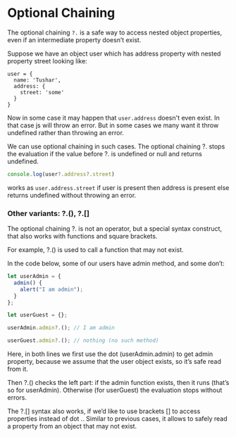 # Optional Chaining 
The optional chaining ```?.``` is a safe way to access nested object properties, even if an intermediate property doesn’t exist. 

Suppose we have an object user which has address property with nested property street looking like:
```JS
user = {
  name: 'Tushar',
  address: {
    street: 'some'
  }
}
```
Now in some case it may happen that ```user.address``` doesn't even exist. In that case js will throw an error. But in some cases we many want it throw undefined rather than throwing an error. 

We can use optional chaining in such cases. 
The optional chaining ?. stops the evaluation if the value before ?. is undefined or null and returns undefined.
```js
console.log(user?.address?.street)
```

works as ```user.address.street``` if user is present then address is present else returns undefined without throwing an error.


### Other variants: ?.(), ?.[]
The optional chaining ?. is not an operator, but a special syntax construct, that also works with functions and square brackets.

For example, ?.() is used to call a function that may not exist.

In the code below, some of our users have admin method, and some don’t:
```js
let userAdmin = {
  admin() {
    alert("I am admin");
  }
};

let userGuest = {};

userAdmin.admin?.(); // I am admin

userGuest.admin?.(); // nothing (no such method)
```
Here, in both lines we first use the dot (userAdmin.admin) to get admin property, because we assume that the user object exists, so it’s safe read from it.

Then ?.() checks the left part: if the admin function exists, then it runs (that’s so for userAdmin). Otherwise (for userGuest) the evaluation stops without errors.

The ?.[] syntax also works, if we’d like to use brackets [] to access properties instead of dot .. Similar to previous cases, it allows to safely read a property from an object that may not exist.